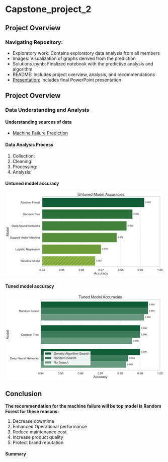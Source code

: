 # Capstone_project_2
## Project Overview

### Navigating Repository:
* Exploratory work: Contains exploratory data analysis from all members
* Images: Visualization of graphs derived from the prediction
* Solutions.ipynb: Finalized notebook with the predictive analysis and algorithm
* README: Includes project overview, analysis, and recommendations
* [Presentation:](https://github.com/ToluAkinlabi/capstone_project_2/blob/main/presentation.pdf) Includes final PowerPoint presentation


## Project Overview


### Data Understanding and Analysis

#### Understanding sources of data
* [Machine Failure Prediction](https://www.kaggle.com/datasets/dineshmanikanta/machine-failure-predictions/data)

#### Data Analysis Process

 1. Collection: 
 2. Cleaning:
 3. Processing: 
 4. Analysis: 


#### Untuned model accuracy
![Untuned Model](https://raw.githubusercontent.com/ToluAkinlabi/capstone_project_2/main/images/untuned_model_accuracy_smooth_gradient.svg)

#### Tuned model accuracy
![Tuned Model](https://raw.githubusercontent.com/ToluAkinlabi/capstone_project_2/main/images/tuned_model_accuracy.svg)


## Conclusion

**The recommendation for the machine failure will be top model is Random Forest for these reasons:**

1. Decrease downtime
2. Enhanced Operational performance
3. Reduce maintenance cost
4. Increase product quality
5. Protect brand reputation

#### Summary

